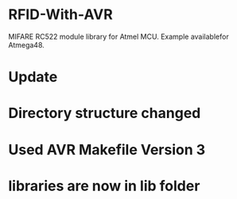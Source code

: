 RFID-With-AVR
=============

MIFARE RC522 module library for Atmel MCU. Example availablefor Atmega48.

Update
=============

#	Directory structure changed
#	Used AVR Makefile Version 3 
# 	libraries are now in lib folder	